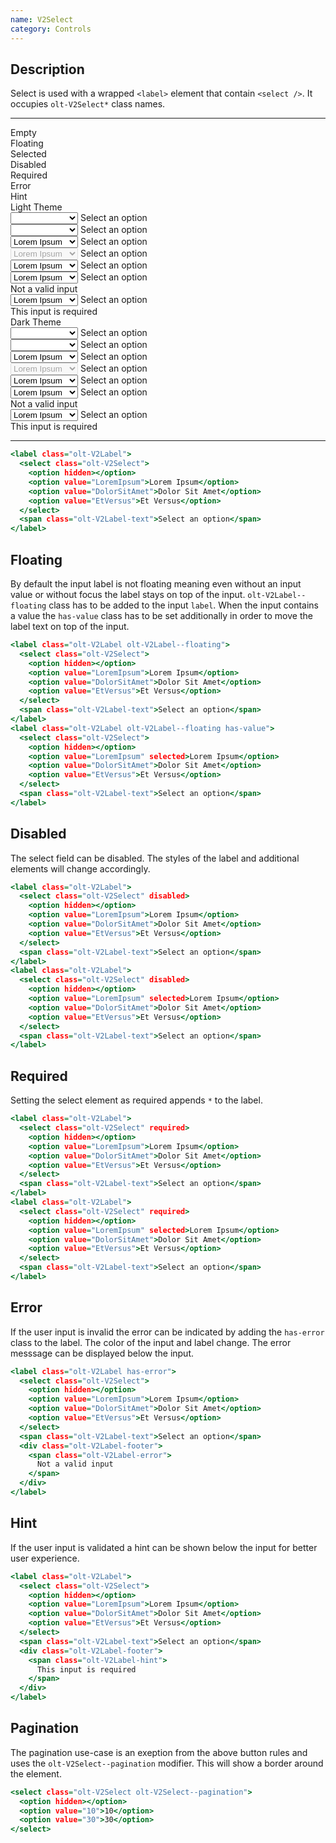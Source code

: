 ```yaml
---
name: V2Select
category: Controls
---
```


## Description

Select is used with a wrapped `<label>` element that contain
`<select />`. It occupies `olt-V2Select*` class names.

---

<div class="olt-Grid olt-u-marginTop4 olt-u-marginBottom6">
  <div class="olt-Grid-item olt-Grid-item--3">
    <div class="demo-input-spacer"></div>
    <div>
      <div class="demo-input-label">
        Empty
      </div>
      <div class="demo-input-label">
        Floating
      </div>
      <div class="demo-input-label">
        Selected
      </div>
      <div class="demo-input-label">
        Disabled
      </div>
      <div class="demo-input-label">
        Required
      </div>
      <div class="demo-input-label">
        Error
      </div>
      <div class="demo-input-label">
        Hint
      </div>
    </div>
  </div>
  <div class="olt-Grid-item olt-Grid-item--9">
    <div class="olt-Grid">
      <div class="olt-Grid-item olt-Grid-item--5">
        <div class="demo-title">Light Theme</div>
        <div class="demo-subtitle-small"></div>
        <div class="olt-Card">
          <div class="olt-Card-content">
            <div class="demo-input-content">
              <label class="olt-V2Label">
                <select class="olt-V2Select">
                  <option hidden></option>
                  <option value="LoremIpsum">Lorem Ipsum</option>
                  <option value="DolorSitAmet">Dolor Sit Amet</option>
                  <option value="EtVersus">Et Versus</option>
                </select>
                <span class="olt-V2Label-text">Select an option</span>
              </label>
            </div>
            <div class="demo-input-content">
              <label class="olt-V2Label olt-V2Label--floating">
                <select class="olt-V2Select">
                  <option hidden></option>
                  <option value="LoremIpsum">Lorem Ipsum</option>
                  <option value="DolorSitAmet">Dolor Sit Amet</option>
                  <option value="EtVersus">Et Versus</option>
                </select>
                <span class="olt-V2Label-text">Select an option</span>
              </label>
            </div>
            <div class="demo-input-content">
              <label class="olt-V2Label">
                <select class="olt-V2Select">
                  <option hidden></option>
                  <option value="LoremIpsum" selected>Lorem Ipsum</option>
                  <option value="DolorSitAmet">Dolor Sit Amet</option>
                  <option value="EtVersus">Et Versus</option>
                </select>
                <span class="olt-V2Label-text">Select an option</span>
              </label>
            </div>
            <div class="demo-input-content">
              <label class="olt-V2Label">
                <select class="olt-V2Select" disabled>
                  <option hidden></option>
                  <option value="LoremIpsum" selected>Lorem Ipsum</option>
                  <option value="DolorSitAmet">Dolor Sit Amet</option>
                  <option value="EtVersus">Et Versus</option>
                </select>
                <span class="olt-V2Label-text">Select an option</span>
              </label>
            </div>
            <div class="demo-input-content">
              <label class="olt-V2Label">
                <select class="olt-V2Select" required>
                  <option hidden></option>
                  <option value="LoremIpsum" selected>Lorem Ipsum</option>
                  <option value="DolorSitAmet">Dolor Sit Amet</option>
                  <option value="EtVersus">Et Versus</option>
                </select>
                <span class="olt-V2Label-text">Select an option</span>
              </label>
            </div>
            <div class="demo-input-content">
              <label class="olt-V2Label has-error">
                <select class="olt-V2Select">
                  <option hidden></option>
                  <option value="LoremIpsum" selected>Lorem Ipsum</option>
                  <option value="DolorSitAmet">Dolor Sit Amet</option>
                  <option value="EtVersus">Et Versus</option>
                </select>
                <span class="olt-V2Label-text">Select an option</span>
                <div class="olt-V2Label-footer">
                  <span class="olt-V2Label-error">
                    Not a valid input
                  </span>
                </div>
              </label>
            </div>
            <div class="demo-input-content">
              <label class="olt-V2Label">
                <select class="olt-V2Select">
                  <option hidden></option>
                  <option value="LoremIpsum" selected>Lorem Ipsum</option>
                  <option value="DolorSitAmet">Dolor Sit Amet</option>
                  <option value="EtVersus">Et Versus</option>
                </select>
                <span class="olt-V2Label-text">Select an option</span>
                <div class="olt-V2Label-footer">
                  <span class="olt-V2Label-hint">
                    This input is required
                  </span>
                </div>
              </label>
            </div>
          </div>
        </div>
      </div>
      <div class="olt-Grid-item olt-Grid-item--5">
        <div class="demo-title">Dark Theme</div>
        <div class="demo-subtitle-small"></div>
        <div class="olt-Card olt-Card--dark olt-Theme-dark">
          <div class="olt-Card-content">
            <div class="demo-input-content">
              <label class="olt-V2Label">
                <select class="olt-V2Select">
                  <option hidden></option>
                  <option value="LoremIpsum">Lorem Ipsum</option>
                  <option value="DolorSitAmet">Dolor Sit Amet</option>
                  <option value="EtVersus">Et Versus</option>
                </select>
                <span class="olt-V2Label-text">Select an option</span>
              </label>
            </div>
            <div class="demo-input-content">
              <label class="olt-V2Label olt-V2Label--floating">
                <select class="olt-V2Select">
                  <option hidden></option>
                  <option value="LoremIpsum">Lorem Ipsum</option>
                  <option value="DolorSitAmet">Dolor Sit Amet</option>
                  <option value="EtVersus">Et Versus</option>
                </select>
                <span class="olt-V2Label-text">Select an option</span>
              </label>
            </div>
            <div class="demo-input-content">
              <label class="olt-V2Label">
                <select class="olt-V2Select">
                  <option hidden></option>
                  <option value="LoremIpsum" selected>Lorem Ipsum</option>
                  <option value="DolorSitAmet">Dolor Sit Amet</option>
                  <option value="EtVersus">Et Versus</option>
                </select>
                <span class="olt-V2Label-text">Select an option</span>
              </label>
            </div>
            <div class="demo-input-content">
              <label class="olt-V2Label">
                <select class="olt-V2Select" disabled>
                  <option hidden></option>
                  <option value="LoremIpsum" selected>Lorem Ipsum</option>
                  <option value="DolorSitAmet">Dolor Sit Amet</option>
                  <option value="EtVersus">Et Versus</option>
                </select>
                <span class="olt-V2Label-text">Select an option</span>
              </label>
            </div>
            <div class="demo-input-content">
              <label class="olt-V2Label">
                <select class="olt-V2Select" required>
                  <option hidden></option>
                  <option value="LoremIpsum" selected>Lorem Ipsum</option>
                  <option value="DolorSitAmet">Dolor Sit Amet</option>
                  <option value="EtVersus">Et Versus</option>
                </select>
                <span class="olt-V2Label-text">Select an option</span>
              </label>
            </div>
            <div class="demo-input-content">
              <label class="olt-V2Label has-error">
                <select class="olt-V2Select">
                  <option hidden></option>
                  <option value="LoremIpsum" selected>Lorem Ipsum</option>
                  <option value="DolorSitAmet">Dolor Sit Amet</option>
                  <option value="EtVersus">Et Versus</option>
                </select>
                <span class="olt-V2Label-text">Select an option</span>
                <div class="olt-V2Label-footer">
                  <span class="olt-V2Label-error">
                    Not a valid input
                  </span>
                </div>
              </label>
            </div>
            <div class="demo-input-content">
              <label class="olt-V2Label">
                <select class="olt-V2Select">
                  <option hidden></option>
                  <option value="LoremIpsum" selected>Lorem Ipsum</option>
                  <option value="DolorSitAmet">Dolor Sit Amet</option>
                  <option value="EtVersus">Et Versus</option>
                </select>
                <span class="olt-V2Label-text">Select an option</span>
                <div class="olt-V2Label-footer">
                  <span class="olt-V2Label-hint">
                    This input is required
                  </span>
                </div>
              </label>
            </div>
          </div>
        </div>
      </div>
    </div>
  </div>
</div>

---

```example.html
<label class="olt-V2Label">
  <select class="olt-V2Select">
    <option hidden></option>
    <option value="LoremIpsum">Lorem Ipsum</option>
    <option value="DolorSitAmet">Dolor Sit Amet</option>
    <option value="EtVersus">Et Versus</option>
  </select>
  <span class="olt-V2Label-text">Select an option</span>
</label>
```

## Floating

By default the input label is not floating meaning even without an
input value or without focus the label stays on top of the input.
`olt-V2Label--floating` class has to be added to the input `label`.
When the input contains a value the `has-value` class has to be set
additionally in order to move the label text on top of the input.

```floating.html
<label class="olt-V2Label olt-V2Label--floating">
  <select class="olt-V2Select">
    <option hidden></option>
    <option value="LoremIpsum">Lorem Ipsum</option>
    <option value="DolorSitAmet">Dolor Sit Amet</option>
    <option value="EtVersus">Et Versus</option>
  </select>
  <span class="olt-V2Label-text">Select an option</span>
</label>
<label class="olt-V2Label olt-V2Label--floating has-value">
  <select class="olt-V2Select">
    <option hidden></option>
    <option value="LoremIpsum" selected>Lorem Ipsum</option>
    <option value="DolorSitAmet">Dolor Sit Amet</option>
    <option value="EtVersus">Et Versus</option>
  </select>
  <span class="olt-V2Label-text">Select an option</span>
</label>
```

## Disabled

The select field can be disabled. The styles of the label
and additional elements will change accordingly.

```disabled.html
<label class="olt-V2Label">
  <select class="olt-V2Select" disabled>
    <option hidden></option>
    <option value="LoremIpsum">Lorem Ipsum</option>
    <option value="DolorSitAmet">Dolor Sit Amet</option>
    <option value="EtVersus">Et Versus</option>
  </select>
  <span class="olt-V2Label-text">Select an option</span>
</label>
<label class="olt-V2Label">
  <select class="olt-V2Select" disabled>
    <option hidden></option>
    <option value="LoremIpsum" selected>Lorem Ipsum</option>
    <option value="DolorSitAmet">Dolor Sit Amet</option>
    <option value="EtVersus">Et Versus</option>
  </select>
  <span class="olt-V2Label-text">Select an option</span>
</label>
```

## Required

Setting the select element as required appends `*` to the label.

```required.html
<label class="olt-V2Label">
  <select class="olt-V2Select" required>
    <option hidden></option>
    <option value="LoremIpsum">Lorem Ipsum</option>
    <option value="DolorSitAmet">Dolor Sit Amet</option>
    <option value="EtVersus">Et Versus</option>
  </select>
  <span class="olt-V2Label-text">Select an option</span>
</label>
<label class="olt-V2Label">
  <select class="olt-V2Select" required>
    <option hidden></option>
    <option value="LoremIpsum" selected>Lorem Ipsum</option>
    <option value="DolorSitAmet">Dolor Sit Amet</option>
    <option value="EtVersus">Et Versus</option>
  </select>
  <span class="olt-V2Label-text">Select an option</span>
</label>
```

## Error

If the user input is invalid the error can be indicated by adding
the `has-error` class to the label. The color of the input and label
change. The error messsage can be displayed below the input.

```error.html
<label class="olt-V2Label has-error">
  <select class="olt-V2Select">
    <option hidden></option>
    <option value="LoremIpsum">Lorem Ipsum</option>
    <option value="DolorSitAmet">Dolor Sit Amet</option>
    <option value="EtVersus">Et Versus</option>
  </select>
  <span class="olt-V2Label-text">Select an option</span>
  <div class="olt-V2Label-footer">
    <span class="olt-V2Label-error">
      Not a valid input
    </span>
  </div>
</label>
```

## Hint

If the user input is validated a hint can be shown below the input
for better user experience.

```hint.html
<label class="olt-V2Label">
  <select class="olt-V2Select">
    <option hidden></option>
    <option value="LoremIpsum">Lorem Ipsum</option>
    <option value="DolorSitAmet">Dolor Sit Amet</option>
    <option value="EtVersus">Et Versus</option>
  </select>
  <span class="olt-V2Label-text">Select an option</span>
  <div class="olt-V2Label-footer">
    <span class="olt-V2Label-hint">
      This input is required
    </span>
  </div>
</label>
```

## Pagination

The pagination use-case is an exeption from the above button rules and uses the `olt-V2Select--pagination` modifier. This will show a border around the element.

```pagination.html
<select class="olt-V2Select olt-V2Select--pagination">
  <option hidden></option>
  <option value="10">10</option>
  <option value="30">30</option>
</select>
```
